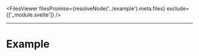 <script>
    import { resolveNode } from '@roxi/routify'
    import FilesViewer from '#cmp/FilesViewer.svelte'
    import Example from '#cmp/Example.svelte'
</script>




<FilesViewer filesPromise={resolveNode('../example').meta.files} exclude={['_module.svelte']} />

---

# Example
<Example offset="../example" />
